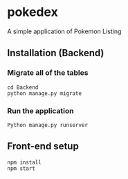 # pokedex
A simple application of Pokemon Listing

## Installation (Backend)

### Migrate all of the tables

```
cd Backend
python manage.py migrate
```

### Run the application

```
Python manage.py runserver
```

## Front-end setup

```
npm install
npm start
```

